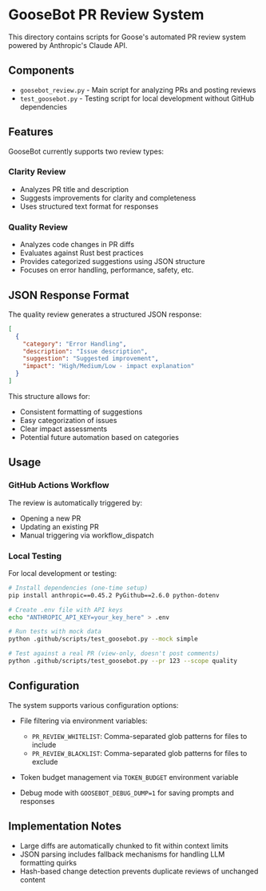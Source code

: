 # GooseBot PR Review System

This directory contains scripts for Goose's automated PR review system powered by Anthropic's Claude API.

## Components

- `goosebot_review.py` - Main script for analyzing PRs and posting reviews
- `test_goosebot.py` - Testing script for local development without GitHub dependencies

## Features

GooseBot currently supports two review types:

### Clarity Review
- Analyzes PR title and description
- Suggests improvements for clarity and completeness
- Uses structured text format for responses

### Quality Review
- Analyzes code changes in PR diffs
- Evaluates against Rust best practices
- Provides categorized suggestions using JSON structure
- Focuses on error handling, performance, safety, etc.

## JSON Response Format

The quality review generates a structured JSON response:

```json
[
  {
    "category": "Error Handling",
    "description": "Issue description",
    "suggestion": "Suggested improvement",
    "impact": "High/Medium/Low - impact explanation"
  }
]
```

This structure allows for:
- Consistent formatting of suggestions
- Easy categorization of issues
- Clear impact assessments
- Potential future automation based on categories

## Usage

### GitHub Actions Workflow

The review is automatically triggered by:
- Opening a new PR
- Updating an existing PR
- Manual triggering via workflow_dispatch

### Local Testing

For local development or testing:

```bash
# Install dependencies (one-time setup)
pip install anthropic==0.45.2 PyGithub==2.6.0 python-dotenv

# Create .env file with API keys
echo "ANTHROPIC_API_KEY=your_key_here" > .env

# Run tests with mock data
python .github/scripts/test_goosebot.py --mock simple

# Test against a real PR (view-only, doesn't post comments)
python .github/scripts/test_goosebot.py --pr 123 --scope quality
```

## Configuration

The system supports various configuration options:

- File filtering via environment variables:
  - `PR_REVIEW_WHITELIST`: Comma-separated glob patterns for files to include
  - `PR_REVIEW_BLACKLIST`: Comma-separated glob patterns for files to exclude
  
- Token budget management via `TOKEN_BUDGET` environment variable
  
- Debug mode with `GOOSEBOT_DEBUG_DUMP=1` for saving prompts and responses

## Implementation Notes

- Large diffs are automatically chunked to fit within context limits
- JSON parsing includes fallback mechanisms for handling LLM formatting quirks
- Hash-based change detection prevents duplicate reviews of unchanged content
